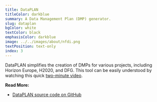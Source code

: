 ```yaml
---
title: DataPLAN
titleColor: darkblue
summary: A Data Management Plan (DMP) generator.
slug: dataplan
bgColor: white
textColor: black
emphasisColor: darkblue
image: ../../images/about/nfdi.png
textPosition: text-only
index: 3
---
```


DataPLAN simplifies the creation of DMPs for various projects, including Horizon Europe, H2020, and DFG. This tool can be easily understood by watching this quick [two-minute video](https://www.youtube.com/watch?v=T40Kmah1RTY).

**Read More:**
- [DataPLAN source code on GitHub](https://github.com/nfdi4plants/dataplan)